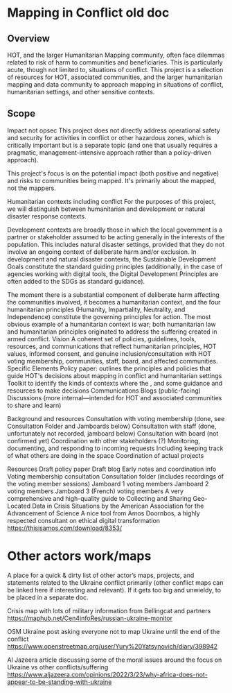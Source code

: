 # Mapping in Conflict old doc

## Overview 
HOT, and the larger Humanitarian Mapping community, often face dilemmas related to risk of harm to communities and beneficiaries. This is particularly acute, though not limited to, situations of conflict. This project is a selection of resources for HOT, associated communities, and the larger humanitarian mapping and data community to approach mapping in situations of conflict, humanitarian settings, and other sensitive contexts.

## Scope
Impact not opsec
This project does not directly address operational safety and security for activities in conflict or other hazardous zones, which is critically important but is a separate topic (and one that usually requires a pragmatic, management-intensive approach rather than a policy-driven approach). 

This project's focus is on the potential impact (both positive and negative) and risks to communities being mapped. It's primarily about the mapped, not the mappers.

Humanitarian contexts including conflict
For the purposes of this project, we will distinguish between humanitarian and development or natural disaster response contexts. 

Development contexts are broadly those in which the local government is a partner or stakeholder assumed to be acting generally in the interests of the population. This includes natural disaster settings, provided that they do not involve an ongoing context of deliberate harm and/or exclusion. In development and natural disaster contexts, the Sustainable Development Goals constitute the standard guiding principles (additionally, in the case of agencies working with digital tools, the Digital Development Principles are often added to the SDGs as standard guidance).

The moment there is a substantial component of deliberate harm affecting the communities involved, it becomes a humanitarian context, and the four humanitarian principles (Humanity, Impartiality, Neutrality, and Independence) constitute the governing principles for action. The most obvious example of a humanitarian context is war; both humanitarian law and humanitarian principles originated to address the suffering created in armed conflict.
Vision
A coherent set of policies, guidelines, tools, resources, and communications that reflect humanitarian principles, HOT values, informed consent, and genuine inclusion/consultation with HOT voting membership, communities, staff, board, and affected communities.
Specific Elements
Policy paper: outlines the principles and policies that guide HOT's decisions about mapping in conflict and humanitarian settings
Toolkit to identify the kinds of contexts where the , and some guidance and resources to make decisions
Communications
Blogs (public-facing)
Discussions (more internal—intended for HOT and associated communities to share and learn)



Background and resources
Consultation with voting membership (done, see Consultation Folder and Jamboards below)
Consultation with staff (done, unfortunately not recorded, jamboard below)
Consultation with board (not confirmed yet)
Coordination with other stakeholders (?)
Monitoring, documenting, and responding to incoming requests
Including keeping track of what others are doing in the space
Coordination of actual projects

Resources
Draft policy paper
Draft blog
Early notes and coordination info
Voting membership consultation
Consultation folder (includes recordings of the voting member sessions)
Jamboard 1 voting members
Jamboard 2 voting members
Jamboard 3 (French) voting members
A very comprehensive and high-quality guide to Collecting and Sharing Geo-Located Data in Crisis Situations by the American Association for the Advancement of Science 
A nice tool from Amos Doornbos, a highly respected consultant on ethical digital transformation https://thisisamos.com/download/8353/ 

# Other actors work/maps
A place for a quick & dirty list of other actor’s maps, projects, and statements related to the Ukraine conflict primarily (other conflict maps can be linked here if interesting and relevant). If it gets too big and unwieldy, to be placed in a separate doc.

Crisis map with lots of military information from Bellingcat and partners https://maphub.net/Cen4infoRes/russian-ukraine-monitor

OSM Ukraine post asking everyone not to map Ukraine until the end of the conflict https://www.openstreetmap.org/user/Yury%20Yatsynovich/diary/398942

Al Jazeera article discussing some of the moral issues around the focus on Ukraine vs other conflicts/suffering https://www.aljazeera.com/opinions/2022/3/23/why-africa-does-not-appear-to-be-standing-with-ukraine
